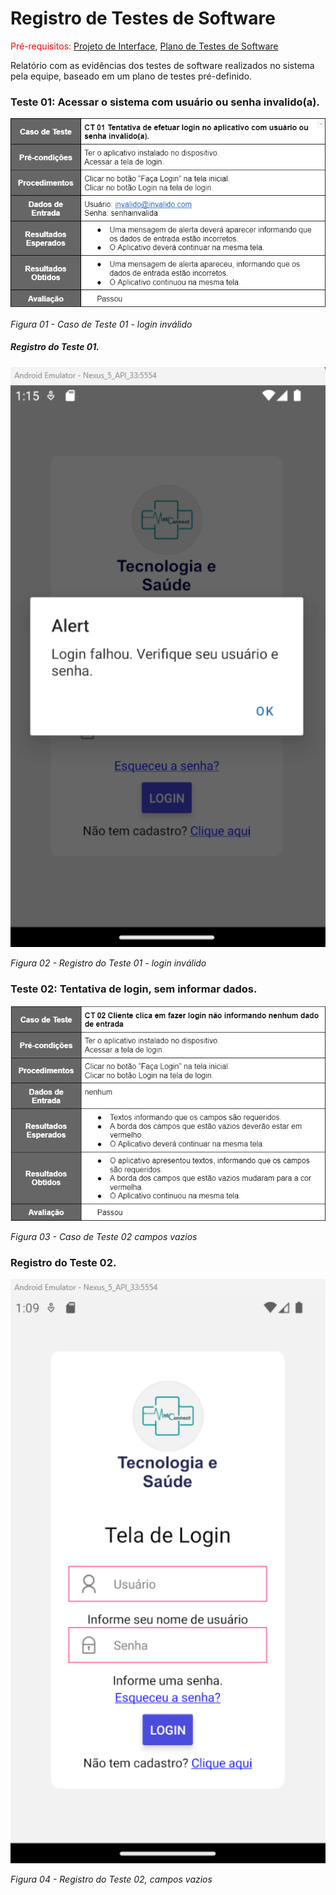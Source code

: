 # Registro de Testes de Software

<span style="color:red">Pré-requisitos: <a href="3-Projeto de Interface.md"> Projeto de Interface</a></span>, <a href="8-Plano de Testes de Software.md"> Plano de Testes de Software</a>

Relatório com as evidências dos testes de software realizados no sistema pela equipe, baseado em um plano de testes pré-definido.

### Teste 01: Acessar o sistema com usuário ou senha invalido(a).

 <img width="800"  src="./img/Testes/LoginInvalido.png">

_Figura 01 - Caso de Teste 01 - login inválido_

##### Registro do Teste 01.

<img width="800"  src="./img/programacao/LoginFalhou.png">

_Figura 02 - Registro do Teste 01 - login inválido_

### Teste 02: Tentativa de login, sem informar dados.

 <img width="800"  src="./img/Testes/LoginCamposVazios.png">

_Figura 03 - Caso de Teste 02 campos vazios_

### Registro do Teste 02.

 <img width="800"  src="./img/programacao/CamposVazios.png">

_Figura 04 - Registro do Teste 02, campos vazios_
